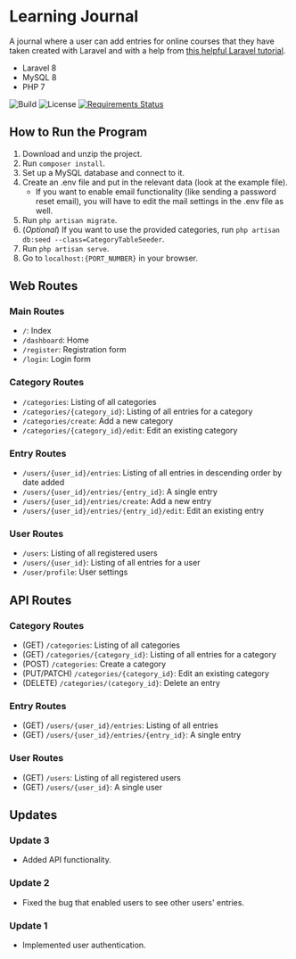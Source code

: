 # Learning Journal

A journal where a user can add entries for online courses that they have taken created with Laravel and with a help from
[this helpful Laravel tutorial](https://www.itsolutionstuff.com/post/laravel-8-crud-application-tutorial-for-beginnersexample.html).

* Laravel 8
* MySQL 8
* PHP 7

![Build](https://img.shields.io/github/workflow/status/josephyhu/learning-journal/Laravel)
![License](https://img.shields.io/github/license/josephyhu/learning-journal)
[![Requirements Status](https://requires.io/github/josephyhu/Learning-Journal/requirements.svg?branch=master)](https://requires.io/github/josephyhu/Learning-Journal/requirements/?branch=master)

## How to Run the Program
1. Download and unzip the project.
2. Run `composer install`.
3. Set up a MySQL database and connect to it.
4. Create an .env file and put in the relevant data (look at the example file).
    * If you want to enable email functionality (like sending a password reset email), you will have to edit the mail settings in the .env file as well.
5. Run `php artisan migrate`.
6. (*Optional*) If you want to use the provided categories, run `php artisan db:seed --class=CategoryTableSeeder`.
6. Run `php artisan serve`.
7. Go to `localhost:{PORT_NUMBER}` in your browser.

## Web Routes
### Main Routes
* `/`: Index
* `/dashboard`: Home
* `/register`: Registration form
* `/login`: Login form

### Category Routes
* `/categories`: Listing of all categories
* `/categories/{category_id}`: Listing of all entries for a category
* `/categories/create`: Add a new category
* `/categories/{category_id}/edit`: Edit an existing category

### Entry Routes
* `/users/{user_id}/entries`: Listing of all entries in descending order by date added
* `/users/{user_id}/entries/{entry_id}`: A single entry
* `/users/{user_id}/entries/create`: Add a new entry
* `/users/{user_id}/entries/{entry_id}/edit`: Edit an existing entry

### User Routes
* `/users`: Listing of all registered users
* `/users/{user_id}`: Listing of all entries for a user
* `/user/profile`: User settings

## API Routes
### Category Routes
* (GET) `/categories`: Listing of all categories
* (GET) `/categories/{category_id}`: Listing of all entries for a category
* (POST) `/categories`: Create a category
* (PUT/PATCH) `/categories/{category_id}`: Edit an existing category
* (DELETE) `/categories/(category_id}`: Delete an entry

### Entry Routes
* (GET) `/users/{user_id}/entries`: Listing of all entries
* (GET) `/users/{user_id}/entries/{entry_id}`: A single entry

### User Routes
* (GET) `/users`: Listing of all registered users
* (GET) `/users/{user_id}`: A single user

## Updates
### Update 3
* Added API functionality.

### Update 2
* Fixed the bug that enabled users to see other users' entries.

### Update 1
* Implemented user authentication.
